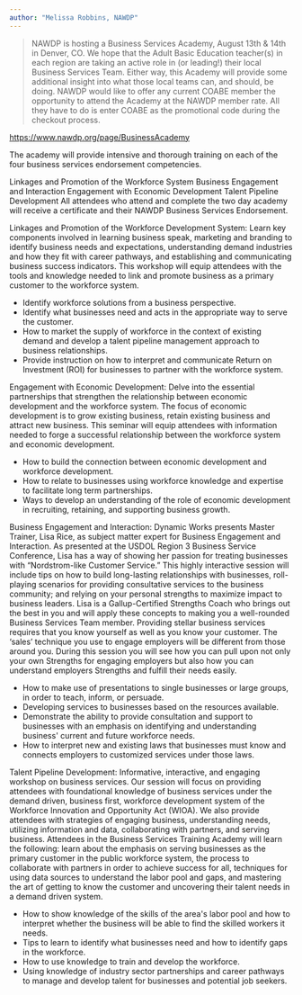 ```yaml
---
author: "Melissa Robbins, NAWDP"
---
```


> NAWDP is hosting a Business Services Academy, August 13th & 14th in Denver, CO. We hope that the Adult Basic Education teacher(s) in each region are taking an active role in (or leading!) their local Business Services Team. Either way, this Academy will provide some additional insight into what those local teams can, and should, be doing. NAWDP would like to offer any current COABE member the opportunity to attend the Academy at the NAWDP member rate. All they have to do is enter COABE as the promotional code during the checkout process.

<https://www.nawdp.org/page/BusinessAcademy>

The academy will provide intensive and thorough training on each of the four business services endorsement competencies.

Linkages and Promotion of the Workforce System Business Engagement and Interaction Engagement with Economic Development Talent Pipeline Development All attendees who attend and complete the two day academy will receive a certificate and their NAWDP Business Services Endorsement.

Linkages and Promotion of the Workforce Development System: Learn key components involved in learning business speak, marketing and branding to identify business needs and expectations, understanding demand industries and how they fit with career pathways, and establishing and communicating business success indicators. This workshop will equip attendees with the tools and knowledge needed to link and promote business as a primary customer to the workforce system.

 * Identify workforce solutions from a business perspective.
 * Identify what businesses need and acts in the appropriate way to serve the customer.
 * How to market the supply of workforce in the context of existing demand and develop a talent pipeline management approach to business relationships.
 * Provide instruction on how to interpret and communicate Return on Investment (ROI) for businesses to partner with the workforce system.

Engagement with Economic Development: Delve into the essential partnerships that strengthen the relationship between economic development and the workforce system. The focus of economic development is to grow existing business, retain existing business and attract new business. This seminar will equip attendees with information needed to forge a successful relationship between the workforce system and economic
development.

 * How to build the connection between economic development and workforce development.
 * How to relate to businesses using workforce knowledge and expertise to facilitate long term partnerships.
 * Ways to develop an understanding of the role of economic development in recruiting, retaining, and supporting business growth.

Business Engagement and Interaction: Dynamic Works presents Master Trainer, Lisa Rice, as subject matter expert for Business Engagement and Interaction. As presented at the USDOL Region 3 Business Service Conference, Lisa has a way of showing her passion for treating businesses with “Nordstrom-like Customer Service.” This highly interactive session will include tips on how to build long-lasting relationships with businesses, roll-playing scenarios for providing consultative services to the business community; and relying on your personal strengths to maximize impact to business leaders. Lisa is a Gallup-Certified Strengths Coach who brings out the best in you and will apply these concepts to making you a well-rounded Business Services Team member. Providing stellar business services requires that you know yourself as well as you know your customer. The ‘sales’ technique you use to engage employers will be different from those around you. During this session you will see how you can pull upon not only your own Strengths for engaging employers but also how you can understand employers Strengths and fulfill their needs easily.

 * How to make use of presentations to single businesses or large groups, in order to teach, inform, or persuade.
 * Developing services to businesses based on the resources available.
 * Demonstrate the ability to provide consultation and support to businesses with an emphasis on identifying and understanding business' current and future workforce needs.
 * How to interpret new and existing laws that businesses must know and connects employers to customized services under those laws.

Talent Pipeline Development: Informative, interactive, and engaging workshop on business services. Our session will focus on providing attendees with foundational knowledge of business services under the demand driven, business first, workforce development system of the Workforce Innovation and Opportunity Act (WIOA). We also provide attendees with strategies of engaging business, understanding needs, utilizing information and data, collaborating with partners, and serving business. Attendees in the Business Services Training Academy will learn the following: learn about the emphasis on serving businesses as the primary customer in the public workforce system, the process to collaborate with partners in order to achieve success for all, techniques for using data sources to understand the labor pool and gaps, and mastering the art of getting to know the customer and uncovering their talent needs in a demand driven system.

 * How to show knowledge of the skills of the area's labor pool and how to interpret whether the business will be able to find the skilled workers it needs.
 * Tips to learn to identify what businesses need and how to identify gaps in the workforce.
 * How to use knowledge to train and develop the workforce.
 * Using knowledge of industry sector partnerships and career pathways to manage and develop talent for businesses and potential job seekers.
